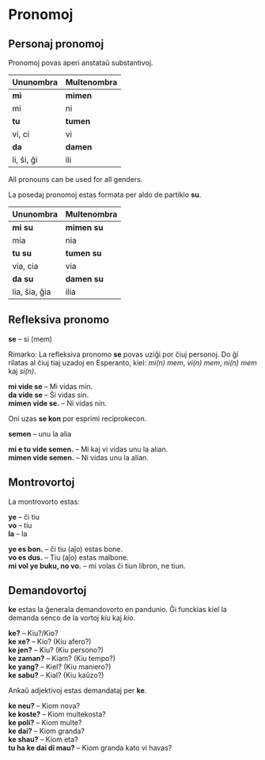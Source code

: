 # Pronomoj

## Personaj pronomoj

Pronomoj povas aperi anstataŭ substantivoj.

| Ununombra   | Multenombra  |
|:------------|:-------------|
| **mi**      | **mimen**    |
| mi          | ni           |
| **tu**      | **tumen**    |
| vi, ci      | vi           |
| **da**      | **damen**    |
| li, ŝi, ĝi  | ili          |
All pronouns can be used for all genders.

La posedaj pronomoj estas formata per aldo de partiklo
**su**.

| Ununombra   | Multenombra  |
|:------------|:-------------|
| **mi su**   | **mimen su** |
| mia         | nia          |
| **tu su**   | **tumen su** |
| via, cia    | via          |
| **da su**   | **damen su** |
|lia, ŝia, ĝia| ilia         |

## Refleksiva pronomo

**se**
– si (mem)

Rimarko: La refleksiva pronomo **se** povas uziĝi por ĉiuj personoj.
Do ĝi rilatas al ĉiuj tiaj uzadoj en Esperanto, kiel: _mi(n) mem_, _vi(n) mem_, _ni(n) mem_ kaj _si(n)_.

**mi vide se**
– Mi vidas min.  
**da vide se**
– Ŝi vidas sin.  
**mimen vide se.**
– Ni vidas nin.

Oni uzas **se kon** por esprimi reciprokecon.

**semen**
– unu la alia

**mi e tu vide semen.**
– Mi kaj vi vidas unu la alian.  
**mimen vide semen.**
– Ni vidas unu la alian.

## Montrovortoj

La montrovorto estas:

**ye**
– ĉi tiu  
**vo**
– tiu  
**la**
– la

**ye es bon.**
– ĉi tiu (aĵo) estas bone.  
**vo es dus.**
– Tiu (aĵo) estas malbone.  
**mi vol ye buku, no vo.**
– mi volas ĉi tiun libron, ne tiun.


## Demandovortoj

**ke** estas la ĝenerala demandovorto en pandunio.
Ĝi funckias kiel la demanda senco de la vortoj _kiu_ kaj _kio_.

**ke?**
– Kiu?/Kio?  
**ke xe?**
– Kio? (Kiu afero?)  
**ke jen?**
– Kiu? (Kiu persono?)  
**ke zaman?**
– Kiam? (Kiu tempo?)  
**ke yang?** 
– Kiel? (Kiu maniero?)  
**ke sabu?**
– Kial? (Kiu kaŭzo?)

Ankaŭ adjektivoj estas demandataj per **ke**.

**ke neu?**
– Kiom nova?  
**ke koste?**
– Kiom multekosta?  
**ke poli?**
– Kiom multe?  
**ke dai?**
– Kiom granda?  
**ke shau?**
– Kiom eta?  
**tu ha ke dai di mau?**
– Kiom granda kato vi havas?

